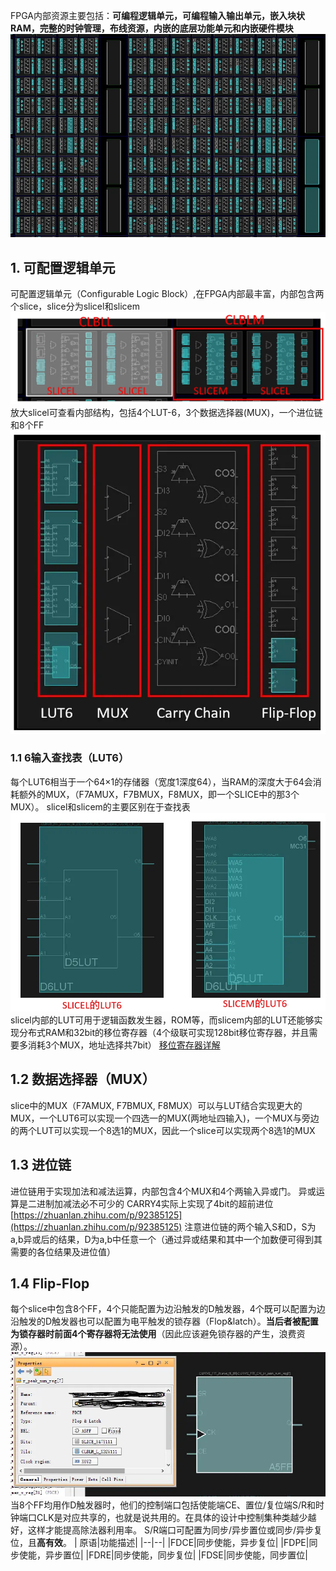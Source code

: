 FPGA内部资源主要包括：**可编程逻辑单元，可编程输入输出单元，嵌入块状RAM，完整的时钟管理，布线资源，内嵌的底层功能单元和内嵌硬件模块**
![](FPGA内部结构.assets\23495115-85fe04adbd8853f1.png)
## 1. 可配置逻辑单元
可配置逻辑单元（Configurable Logic Block）,在FPGA内部最丰富，内部包含两个slice，slice分为slicel和slicem
![](FPGA内部结构.assets\23495115-2c1dcb63ce63caf1.png)
放大slicel可查看内部结构，包括4个LUT-6，3个数据选择器(MUX)，一个进位链和8个FF
![](FPGA内部结构.assets\23495115-f15aa67ceedb6ded.png)
### 1.1 6输入查找表（LUT6）
每个LUT6相当于一个64×1的存储器（宽度1深度64），当RAM的深度大于64会消耗额外的MUX，（F7AMUX，F7BMUX，F8MUX，即一个SLICE中的那3个MUX）。
slicel和slicem的主要区别在于查找表
![](FPGA内部结构.assets\23495115-36e6b22d65cf9a1b.png)
slicel内部的LUT可用于逻辑函数发生器，ROM等，而slicem内部的LUT还能够实现分布式RAM和32bit的移位寄存器（4个级联可实现128bit移位寄存器，并且需要多消耗3个MUX，地址选择共7bit）
[移位寄存器详解](https://blog.csdn.net/weiaipan1314/article/details/104328475)

## 1.2 数据选择器（MUX）
slice中的MUX（F7AMUX, F7BMUX, F8MUX）可以与LUT结合实现更大的MUX，一个LUT6可以实现一个四选一的MUX(两地址四输入)，一个MUX与旁边的两个LUT可以实现一个8选1的MUX，因此一个slice可以实现两个8选1的MUX
## 1.3 进位链
进位链用于实现加法和减法运算，内部包含4个MUX和4个两输入异或门。
异或运算是二进制加减法必不可少的
CARRY4实际上实现了4bit的超前进位
[https://zhuanlan.zhihu.com/p/92385125](https://zhuanlan.zhihu.com/p/92385125)
注意进位链的两个输入S和D，S为a,b异或后的结果，D为a,b中任意一个（通过异或结果和其中一个加数便可得到其需要的各位结果及进位值）
## 1.4 Flip-Flop
每个slice中包含8个FF，4个只能配置为边沿触发的D触发器，4个既可以配置为边沿触发的D触发器也可以配置为电平触发的锁存器（Flop&latch）。**当后者被配置为锁存器时前面4个寄存器将无法使用**（因此应该避免锁存器的产生，浪费资源）。
![](FPGA内部结构.assets\23495115-7524a6df01b0db72.png)
当8个FF均用作D触发器时，他们的控制端口包括使能端CE、置位/复位端S/R和时钟端口CLK是对应共享的，也就是说共用的。在具体的设计中控制集种类越少越好，这样才能提高除法器利用率。
S/R端口可配置为同步/异步置位或同步/异步复位，且**高有效**。
| 原语|功能描述|
|--|--|
|FDCE|同步使能，异步复位|
|FDPE|同步使能，异步置位|
|FDRE|同步使能，同步复位|
|FDSE|同步使能，同步置位|

